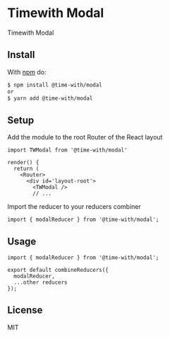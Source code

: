 # Timewith Modal

Timewith Modal

## Install

With [npm](http://npmjs.org) do:

```bash
$ npm install @time-with/modal
or
$ yarn add @time-with/modal
```

## Setup

Add the module to the root Router of the React layout

    import TWModal from '@time-with/modal'

    render() {
      return (
        <Router>
          <div id='layout-root'>
            <TWModal />
            // ...

Import the reducer to your reducers combiner
    
    
    import { modalReducer } from '@time-with/modal';

    

## Usage

    import { modalReducer } from '@time-with/modal';

    export default combineReducers({
      modalReducer,
      ...other reducers
    });


## License

MIT
